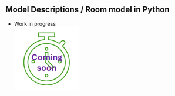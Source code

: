 ## Model Descriptions / Room model in Python

* Work in progress  
![work in progress](../../images/comingSoon.png "work in progress")
